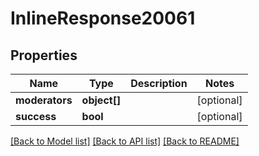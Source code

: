 # InlineResponse20061

## Properties
Name | Type | Description | Notes
------------ | ------------- | ------------- | -------------
**moderators** | **object[]** |  | [optional] 
**success** | **bool** |  | [optional] 

[[Back to Model list]](../../README.md#documentation-for-models) [[Back to API list]](../../README.md#documentation-for-api-endpoints) [[Back to README]](../../README.md)

